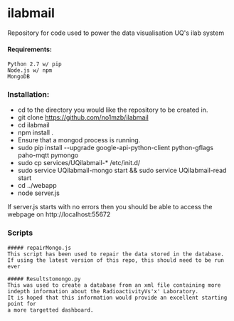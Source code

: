# ilabmail
Repository for code used to power the data visualisation UQ's ilab system

#### Requirements:
```
Python 2.7 w/ pip
Node.js w/ npm
MongoDB
```

### Installation:
- cd to the directory you would like the repository to be created in.
- git clone https://github.com/no1mzb/ilabmail
- cd ilabmail
- npm install .
- Ensure that a mongod process is running.
- sudo pip install --upgrade google-api-python-client python-gflags paho-mqtt pymongo
- sudo cp services/UQilabmail-* /etc/init.d/
- sudo service UQilabmail-mongo start && sudo service UQilabmail-read start
- cd ../webapp
- node server.js

If server.js starts with no errors then you should be able to access the webpage on
http://localhost:55672

### Scripts

	##### repairMongo.js
	This script has been used to repair the data stored in the database. 
	If using the latest version of this repo, this should need to be run ever

	##### Resultstomongo.py
	This was used to create a database from an xml file containing more indepth information about the RadioactivityVs'x' Laboratory.
	It is hoped that this information would provide an excellent starting point for
	a more targetted dashboard.
